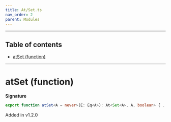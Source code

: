 ```yaml
---
title: At/Set.ts
nav_order: 2
parent: Modules
---
```


---

<h2 class="text-delta">Table of contents</h2>

- [atSet (function)](#atset-function)

---

# atSet (function)

**Signature**

```ts
export function atSet<A = never>(E: Eq<A>): At<Set<A>, A, boolean> { ... }
```

Added in v1.2.0
